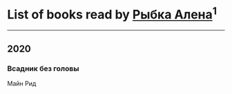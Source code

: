 # List of books read by [Рыбка Алена](https://plus.google.com/u/0/115555086213988665739/)<sup>1</sup>
---

## 2020

### Всадник без головы
Майн Рид



